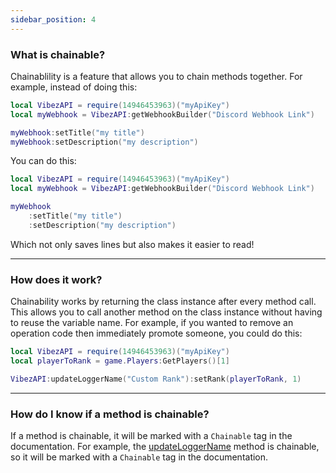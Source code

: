 ```yaml
---
sidebar_position: 4
---
```


### What is chainable?
Chainablility is a feature that allows you to chain methods together. For example, instead of doing this:

```lua
local VibezAPI = require(14946453963)("myApiKey")
local myWebhook = VibezAPI:getWebhookBuilder("Discord Webhook Link")

myWebhook:setTitle("my title")
myWebhook:setDescription("my description")
```

You can do this:

```lua
local VibezAPI = require(14946453963)("myApiKey")
local myWebhook = VibezAPI:getWebhookBuilder("Discord Webhook Link")

myWebhook
    :setTitle("my title")
    :setDescription("my description")
```

Which not only saves lines but also makes it easier to read!

---

### How does it work?
Chainability works by returning the class instance after every method call. This allows you to call another method on the class instance without having to reuse the variable name. For example, if you wanted to remove an operation code then immediately promote someone, you could do this:

```lua
local VibezAPI = require(14946453963)("myApiKey")
local playerToRank = game.Players:GetPlayers()[1]

VibezAPI:updateLoggerName("Custom Rank"):setRank(playerToRank, 1)
```

---

### How do I know if a method is chainable?
If a method is chainable, it will be marked with a `Chainable` tag in the documentation. For example, the [updateLoggerName](/VibezAPI/api/VibezAPI#updateLoggerName) method is chainable, so it will be marked with a `Chainable` tag in the documentation.